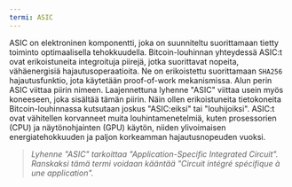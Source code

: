 ```yaml
---
termi: ASIC
---
```


ASIC on elektroninen komponentti, joka on suunniteltu suorittamaan tietty toiminto optimaalisella tehokkuudella. Bitcoin-louhinnan yhteydessä ASIC:t ovat erikoistuneita integroituja piirejä, jotka suorittavat nopeita, vähäenergisiä hajautusoperaatioita. Ne on erikoistettu suorittamaan `SHA256` hajautusfunktio, jota käytetään proof-of-work mekanismissa. Alun perin ASIC viittaa piirin nimeen. Laajennettuna lyhenne "ASIC" viittaa usein myös koneeseen, joka sisältää tämän piirin. Näin ollen erikoistuneita tietokoneita Bitcoin-louhinnassa kutsutaan joskus "ASIC:eiksi" tai "louhijoiksi". ASIC:t ovat vähitellen korvanneet muita louhintamenetelmiä, kuten prosessorien (CPU) ja näytönohjainten (GPU) käytön, niiden ylivoimaisen energiatehokkuuden ja paljon korkeamman hajautusnopeuden vuoksi.

>*Lyhenne "ASIC" tarkoittaa "Application-Specific Integrated Circuit". Ranskaksi tämä termi voidaan kääntää "Circuit intégré spécifique à une application".*